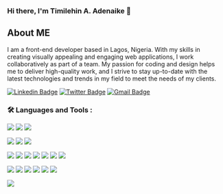 ### Hi there, I'm Timilehin A. Adenaike 👋

## About ME
I am a front-end developer based in Lagos, Nigeria. With my skills in creating visually appealing and engaging web applications, I work collaboratively as part of a team. My passion for coding and design helps me to deliver high-quality work, and I strive to stay up-to-date with the latest technologies and trends in my field to meet the needs of my clients.

[![Linkedin Badge](https://img.shields.io/badge/-timilehin-blue?style=flat-square&logo=Linkedin&logoColor=white&link=https://www.linkedin.com/in/timilehin-adenaike/)](https://www.linkedin.com/in/timilehin-adenaike/)
[![Twitter Badge](https://img.shields.io/badge/-@Timmynaike-1ca0f1?style=flat-square&labelColor=1ca0f1&logo=twitter&logoColor=white&link=https://twitter.com/Timmynaike)](https://twitter.com/Timmynaike)
[![Gmail Badge](https://img.shields.io/badge/-timmynaike@gmail.com-c14438?style=flat-square&logo=Gmail&logoColor=white&link=mailto:timmynaike@gmail.com)](mailto:timmynaike@gmail.com)


### :hammer_and_wrench: Languages and Tools :

<div id="header" align="left">
  
[![](https://img.shields.io/badge/Code-JavaScript-informational?style=flat&logo=JavaScript&logoColor=white&color=F7DF1E)](https://www.javascript.com/)
[![](https://img.shields.io/badge/Code-TypeScript-informational?style=flat&logo=TypeScript&logoColor=white&color=F7DF1E)](https://www.typescriptlang.com/)
[![](https://img.shields.io/badge/Code-Php-informational?style=flat&logo=Php&logoColor=white&color=b0b3d6)](https://www.php.net/)
  
[![](https://img.shields.io/badge/Server-Apache-informational?style=flat&logo=apache&logoColor=white&color=A22160)](https://www.apache.org/)
[![](https://img.shields.io/badge/DB-MySql-informational?style=flat&logo=mysql&logoColor=white&color=F29111)](https://www.mysql.com/)
[![](https://img.shields.io/badge/DB-PostgreSql-informational?style=flat&logo=postgresql&logoColor=white&color=0064a5)](https://www.postgresql.org/)
  
  

[![](https://img.shields.io/badge/Front-HTML5-informational?style=flat&logo=Html&logoColor=white&color=FFA500)](https://www.w3.org/)
[![](https://img.shields.io/badge/Front-CSS3-informational?style=flat&logo=Css&logoColor=white&color=264DE4)](https://www.w3.org/Style/CSS/)
[![](https://img.shields.io/badge/Front-React-informational?style=flat&logo=React&logoColor=white&color=61DAFB)](https://reactjs.org/)
[![](https://img.shields.io/badge/Front-Vue-informational?style=flat&logo=Vue&logoColor=white&color=41B883)](https://vuejs.org/)
[![](https://img.shields.io/badge/Front-Redux-informational?style=flat&logo=Redux&logoColor=white&color=764ABC)](https://redux.js.org/)
[![](https://img.shields.io/badge/Front-ReactQuery-informational?style=flat&logo=ReactQuery&logoColor=white&color=F43F5E)](https://tanstack.com/query/latest/)
[![](https://img.shields.io/badge/Front-StyledComponents-informational?style=flat&logo=StyledComponents&logoColor=white&color=D37981)](https://styled-components.com/)

[![](https://img.shields.io/badge/Tools-git-informational?style=flat&logo=git&logoColor=white&color=C14438)](https://www.git.com/)
[![](https://img.shields.io/badge/Tools-Jest-informational?style=flat&logo=jest&logoColor=white&color=916F79)](https://jestjs.io/)
[![](https://img.shields.io/badge/Tools-Vitest-informational?style=flat&logo=vitest&logoColor=white&color=6E961A)](https://vitest.dev/)
[![](https://img.shields.io/badge/Tools-Postman-informational?style=flat&logo=postman&logoColor=white&color=FF6C37)](https://www.postman.com/)
[![](https://img.shields.io/badge/Tools-MicrosoftAzure-informational?style=flat&logo=MicrosoftAzure&logoColor=white&color=007FFF)](https://azure.microsoft.com/)
[![](https://img.shields.io/badge/Tools-Figma-informational?style=flat&logo=Figma&logoColor=white&color=007FFF)](https://figma.com/)
</div>


[![](https://img.shields.io/badge/OS-Linux-informational?style=flat&logo=Linux&logoColor=white&color=FCC624)](https://www.linux.org/pages/download/)

<!--
---
### 📈 My stats
---
<img align="center" src='https://github-readme-stats.vercel.app/api/top-langs/?username=Tnaike&hide=html&layout=compact'>

<img height="180em" src="https://github-readme-stats.vercel.app/api?username=Tnaike&show_icons=true&hide_border=true&&count_private=true&include_all_commits=true" />

<p align="left"> <a href="https://github.com/ryo-ma/github-profile-trophy"><img src="https://github-profile-trophy.vercel.app/?username=Tnaike" alt="Tnaike" /></a> </p>

<!--
**Tnaike/Tnaike** is a ✨ _special_ ✨ repository because its `README.md` (this file) appears on your GitHub profile.

Here are some ideas to get you started:

- 🔭 I’m currently working on ...
- 🌱 I’m currently learning ...
- 👯 I’m looking to collaborate on ...
- 🤔 I’m looking for help with ...
- 💬 Ask me about ...
- 📫 How to reach me: ...
- 😄 Pronouns: ...
- ⚡ Fun fact: ...
-->
